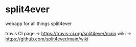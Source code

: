 # split4ever

webapp for all things split4ever

travis CI page -> https://travis-ci.org/split4ever/main
wiki -> https://github.com/split4ever/main/wiki

